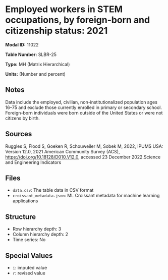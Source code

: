 # Employed workers in STEM occupations, by foreign-born and citizenship status: 2021

**Modal ID:** 11022

**Table Number:** SLBR-25

**Type:** MH (Matrix Hierarchical)

**Units:** (Number and percent)

## Notes

Data include the employed, civilian, non-institutionalized population ages 16–75 and exclude those currently enrolled in primary or secondary school. Foreign-born individuals were born outside of the United States or were not citizens by birth.

## Sources

Ruggles S, Flood S, Goeken R, Schouweiler M, Sobek M, 2022, IPUMS USA: Version 12.0, 2021 American Community Survey (ACS), https://doi.org/10.18128/D010.V12.0, accessed 23 December 2022.Science and Engineering Indicators

## Files

- `data.csv`: The table data in CSV format
- `croissant_metadata.json`: ML Croissant metadata for machine learning applications

## Structure

- Row hierarchy depth: 3
- Column hierarchy depth: 2
- Time series: No

## Special Values

- `i`: imputed value
- `r`: revised value
